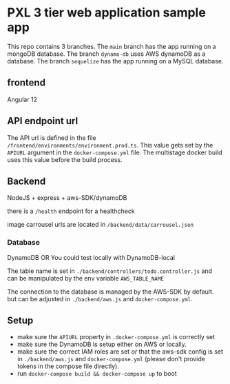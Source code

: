 # PXL 3 tier web application sample app
This repo contains 3 branches. The `main` branch has the app running on a mongoDB database. The branch `dynamo-db` uses AWS dynamoDB as a database. The branch `sequelize` has the app running on a MySQL database.

## frontend
Angular 12

## API endpoint url
The API url is defined in the file `/frontend/environments/environment.prod.ts`. This value gets set by the `APIURL` argument in the `docker-compose.yml` file. The multistage docker build uses this value before the build process.

## Backend
NodeJS + express + aws-SDK/dynamoDB

there is a `/health` endpoint for a healthcheck

image carrousel urls are located in `/backend/data/carrousel.json`

### Database
DynamoDB OR You could test locally with DynamoDB-local

The table name is set in `./backend/controllers/todo.controller.js` and can be manipulated by the env variable `AWS_TABLE_NAME`

The connection to the database is managed by the AWS-SDK by default. but can be adjusted in `./backend/aws.js` and `docker-compose.yml`.

## Setup
* make sure the `APIURL` property in `.docker-compose.yml` is correctly set
* make sure the DynamoDB is setup either on AWS or locally.
* make sure the correct IAM roles are set *or* that the aws-sdk config is set in `./backend/aws.js` and `docker-compose.yml` (please don't provide tokens in the compose file directly).
* run `docker-compose build && docker-compose up` to boot
